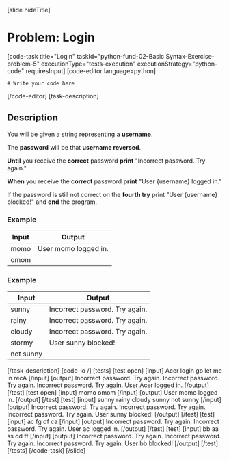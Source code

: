 [slide hideTitle]
# Problem: Login
[code-task title="Login" taskId="python-fund-02-Basic Syntax-Exercise-problem-5" executionType="tests-execution" executionStrategy="python-code" requiresInput]
[code-editor language=python]
```
# Write your code here
```
[/code-editor]
[task-description]
## Description
You will be given a string representing a **username**. 

The **password** will be that **username reversed**. 

**Until** you receive the **correct** password **print** "Incorrect password. Try again." 

**When** you receive the **correct** password **print** "User \{username\} logged in." 

If the password is still not correct on the **fourth try** print "User \{username\} blocked!" and **end** the program.

### Example
| **Input** | **Output** |
| --- | --- |
| momo | User momo logged in. |
| omom | |

### Example
| **Input** | **Output** |
| --- | --- |
| sunny | Incorrect password. Try again. |
| rainy | Incorrect password. Try again. |
| cloudy | Incorrect password. Try again. |
| stormy | User sunny blocked! |
| not sunny | |

[/task-description]
[code-io /]
[tests]
[test open]
[input]
Acer
login
go
let me in
recA
[/input]
[output]
Incorrect password. Try again.
Incorrect password. Try again.
Incorrect password. Try again.
User Acer logged in.
[/output]
[/test]
[test open]
[input]
momo
omom
[/input]
[output]
User momo logged in.
[/output]
[/test]
[test]
[input]
sunny
rainy
cloudy
sunny
not sunny
[/input]
[output]
Incorrect password. Try again.
Incorrect password. Try again.
Incorrect password. Try again.
User sunny blocked!
[/output]
[/test]
[test]
[input]
ac
fg
df
ca
[/input]
[output]
Incorrect password. Try again.
Incorrect password. Try again.
User ac logged in.
[/output]
[/test]
[test]
[input]
bb
aa
ss
dd
ff
[/input]
[output]
Incorrect password. Try again.
Incorrect password. Try again.
Incorrect password. Try again.
User bb blocked!
[/output]
[/test]
[/tests]
[/code-task]
[/slide]
